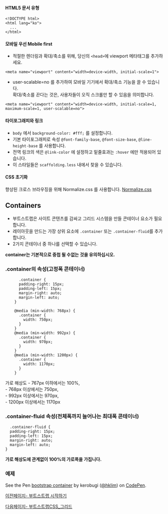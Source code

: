 ﻿#### HTML5 문서 유형  
```
<!DOCTYPE html>
<html lang="ko">
  ...
</html>
```

#### 모바일 우선 Mobile first

* 적절한 렌더링과 확대/축소를 위해, 당신의 `<head>`에 viewport 메타태그를 추가하세요.
```
<meta name="viewport" content="width=device-width, initial-scale=1">
```

* user-scalable=no 를 추가하여 모바일 기기에서 확대/축소 기능을 끌 수 있습니다.  
확대/축소를 끈다는 것은, 사용자들이 오직 스크롤만 할 수 있음을 의미합니다.
```
<meta name="viewport" content="width=device-width, initial-scale=1, maximum-scale=1, user-scalable=no">
```

#### 타이포그래피와 링크

* `body` 에서 `background-color: #fff;` 를 설정합니다.  
* 기본 타이포그래피로 속성 `@font-family-base`, `@font-size-base`, `@line-height-base` 를 사용합니다.  
* 전역 링크의 색은 `@link-color` 에 설정하고 밑줄효과는 `:hover` 에만 적용되어 있습니다.  
* 이 스타일들은 `scaffolding.less` 내에서 찾을 수 있습니다.

#### CSS 초기화

향상된 크로스 브라우징을 위해 Normalize.css 를 사용합니다.
[Normalize.css](http://necolas.github.io/normalize.css/)


## Containers

  * 부트스트랩은 사이트 콘텐츠를 감싸고 그리드 시스템을 만들 콘테이너 요소가 필요합니다. 
  * 레이아웃을 만드는 가장 상위 요소에 `.container` 또는 `.container-fluid`를 추가합니다.
  * 2가지 콘테이너 중 하나를 선택할 수 있습니다.

  **container는 기본적으로 중첩 될 수없는 것을 유의하십시오.**


### .container의 속성(고정폭 콘테이너)

```
      .container {
      padding-right: 15px;
      padding-left: 15px;
      margin-right: auto;
      margin-left: auto;
    }

    @media (min-width: 768px) {
      .container {
        width: 750px;
      }
    }  
    @media (min-width: 992px) {
      .container {
        width: 970px;
      }
    }  
    @media (min-width: 1200px) {
      .container {
        width: 1170px;
      }
    }
```

가로 해상도 - 767px 이하에서는 100%,   
            - 768px 이상에서는 750px,   
            - 992px 이상에서는 970px,   
            - 1200px 이상에서는 1170px  


### .container-fluid 속성(전체폭까지 늘어나는 최대폭 콘테이너)

```
  .container-fluid {
  padding-right: 15px;
  padding-left: 15px;
  margin-right: auto;
  margin-left: auto;
}
```

**가로 해상도에 관계없이 100%의 가로폭을 가집니다.**

### 예제
<html>
<head>
	<title></title>
</head>
<body>
	<p data-height="205" data-theme-id="11744" data-slug-hash="MaPzXb" data-default-tab="result" data-user="hklim" class='codepen'>See the Pen <a href='http://codepen.io/hklim/pen/MaPzXb/'>bootstrap container</a> by kerobugi (<a href='http://codepen.io/hklim'>@hklim</a>) on <a href='http://codepen.io'>CodePen</a>.</p>
<script async src="//assets.codepen.io/assets/embed/ei.js"></script>
</body>
</html>


 

[이전페이지- 부트스트랩 시작하기](bootstrap-start.md)

[다음페이지- 부트스트랩CSS_그리드](css-grid.md)
